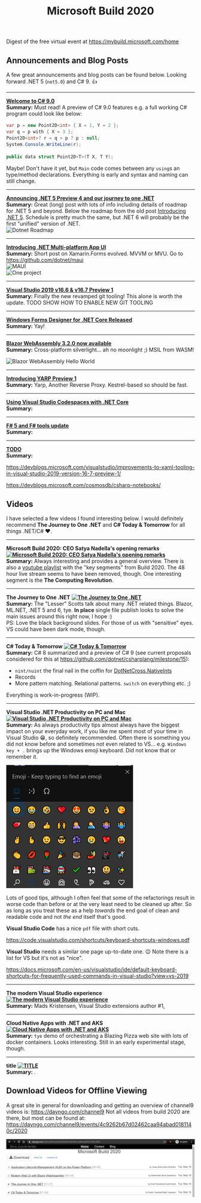 ﻿---
layout: post
title: Microsoft Build 2020
---

Digest of the free virtual event at https://mybuild.microsoft.com/home

## Announcements and Blog Posts
A few great announcements and blog posts can be found below.
Looking forward .NET 5 (`net5.0`) and C# 9. 👍

***
**[Welcome to C# 9.0](https://devblogs.microsoft.com/dotnet/welcome-to-c-9-0/)**\
**Summary:** Must read! A preview of C# 9.0 features e.g. a full 
working C# program could look like below:
```csharp
var p = new Point2D<int> { X = 1, Y = 2 };
var q = p with { X = 3 };
Point2D<int>? r = q > p ? p : null;
System.Console.WriteLine(r);

public data struct Point2D<T>(T X, T Y);
```
Maybe! Don't have it yet, but `Main` code comes between any 
`using`s an type/method declarations. 
Everything is early and syntax and naming can still change.

***
**[Announcing .NET 5 Preview 4 and our journey to one .NET](https://devblogs.microsoft.com/dotnet/announcing-net-5-preview-4-and-our-journey-to-one-net/)**\
**Summary:** Great (long) post with lots of info including details of roadmap for .NET 5 and beyond. Below the roadmap from the old post [Introducing .NET 5](https://devblogs.microsoft.com/dotnet/introducing-net-5/). Schedule is pretty much the same, but .NET 6 will probably be the first "unified" version of .NET.\
![Dotnet Roadmap](https://devblogs.microsoft.com/dotnet/wp-content/uploads/sites/10/2019/05/dotnet_schedule.png)

***

**[Introducing .NET Multi-platform App UI](https://devblogs.microsoft.com/dotnet/introducing-net-multi-platform-app-ui/)**\
**Summary:** Short post on Xamarin.Forms evolved. MVVM or MVU. Go to https://github.com/dotnet/maui \
![MAUI](https://devblogs.microsoft.com/dotnet/wp-content/uploads/sites/10/2020/05/maui-01-overview-1536x864.png) \
![One project](https://devblogs.microsoft.com/dotnet/wp-content/uploads/sites/10/2020/05/maui-02-1536x864.png)

***

**[Visual Studio 2019 v16.6 & v16.7 Preview 1](https://devblogs.microsoft.com/visualstudio/visual-studio-2019-v16-6-and-v16-7-preview-1-ship-today/)**\
**Summary:** Finally the new revamped git tooling! This alone is worth
the update. 
TODO SHOW HOW TO ENABLE NEW GIT TOOLING

***

**[Windows Forms Designer for .NET Core Released](https://devblogs.microsoft.com/dotnet/windows-forms-designer-for-net-core-released/)**\
**Summary:** Yay!

***

**[Blazor WebAssembly 3.2.0 now available](https://devblogs.microsoft.com/aspnet/blazor-webassembly-3-2-0-now-available/)**\
**Summary:** Cross-platform silverlight... ah no moonlight ;) MSIL from WASM!

![Blazor WebAssembly Hello World](https://devblogs.microsoft.com/aspnet/wp-content/uploads/sites/16/2020/05/BlazorApp1-1.png)

***
**[Introducing YARP Preview 1](https://devblogs.microsoft.com/dotnet/introducing-yarp-preview-1/)**\
**Summary:** Yarp, Another Reverse Proxy. Kestrel-based so should be fast.

***
**[Using Visual Studio Codespaces with .NET Core](https://devblogs.microsoft.com/dotnet/using-visual-studio-codespaces-with-net-core/)**\
**Summary:** 

***
**[F# 5 and F# tools update](https://devblogs.microsoft.com/dotnet/f-5-update-for-net-5-preview-4/)**\
**Summary:** 



***
**[TODO]()**\
**Summary:** 

https://devblogs.microsoft.com/visualstudio/improvements-to-xaml-tooling-in-visual-studio-2019-version-16-7-preview-1/

https://devblogs.microsoft.com/cosmosdb/csharp-notebooks/

## Videos
I have selected a few videos I found interesting below. I would 
definitely recommend **The Journey to One .NET** and 
**C# Today & Tomorrow** for all things .NET/C# ❤.

***
**Microsoft Build 2020: CEO Satya Nadella's opening remarks**
**[![Microsoft Build 2020: CEO Satya Nadella's opening remarks](https://img.youtube.com/vi/S_wNRx7f7rU/0.jpg)](https://youtu.be/S_wNRx7f7rU)**\
**Summary:** Always interesting and provides a general overview. There
is also a [youtube playlist](https://www.youtube.com/playlist?list=PLFPUGjQjckXEiPiW868RGBYYHXhBCGLng) 
with the "key segments" from Build 2020. The 48 hour 
live stream seems to have been removed, though. One interesting
segment is the **The Computing Revolution**.

***
**The Journey to One .NET**
**[![The Journey to One .NET](https://mediusprodstatic.studios.ms/video-28844/thumbnail.jpg?sv=2018-03-28&sr=c&sig=eeLVrHGtaa9V9h%2F%2BKiwureWTVoYa8Nc0cs2O9tJ5l6s%3D&se=2025-05-15T12%3A10%3A58Z&sp=r)](https://channel9.msdn.com/Events/Build/2020/BOD106)**\
**Summary:** The "Lesser" Scotts talk about many .NET related 
things. Blazor, ML.NET, .NET 5 and 6, tye. **In place** single file 
publish looks to solve the main issues around this right now, 
I hope :)\
PS: Love the black background slides. For those of us with 
"sensitive" eyes. VS could have been dark mode, though.

***
**C# Today & Tomorrow**
**[![C# Today & Tomorrow](https://mediusprodstatic.studios.ms/video-28908/thumbnail.jpg?sv=2018-03-28&sr=c&sig=BO%2FwlUmCp8H%2BPnbsVOr8Ae5d4fraQ21G%2FBiMG5NRU5w%3D&se=2025-05-18T13%3A58%3A53Z&sp=r)](https://channel9.msdn.com/Events/Build/2020/BOD108)**\
**Summary:** C# 8 summarized and a preview of C# 9 (see
current proposals considered for this at https://github.com/dotnet/csharplang/milestone/15):

* `nint/nuint` the final nail in the coffin for [DotNetCross.NativeInts](https://github.com/DotNetCross/NativeInts)
* Records
* More pattern matching. Relational patterns. `switch` on everything etc. ;)

Everything is work-in-progress (WIP).

***
**Visual Studio .NET Productivity on PC and Mac**
**[![Visual Studio .NET Productivity on PC and Mac](https://mediusprodstatic.studios.ms/asset-db36c2f9-4861-4d59-a01f-a500d36f8e53/Thumbnail000001.jpg?sv=2018-03-28&sr=b&sig=RQl%2FI5puZvebUumz1GSNK4E3D7s81JaNkN7hBwl3OZU%3D&st=2020-05-15T11%3A06%3A09Z&se=2025-05-15T11%3A11%3A09Z&sp=r&rscd=filename%3DThumbnail000001.jpg)](https://channel9.msdn.com/Events/Build/2020/BOD112)**\
**Summary:** As always productivity tips almost always have the
biggest impact on your everyday work, if you like me spent most of
your time in Visual Studio 😁, so definitely recommended.
Often there is something you did not know before and sometimes
not even related to VS... e.g. `Windows key + .` brings up
the Windows emoji keyboard. Did not know that or remember it.

![Windows Emoji Keyboard](images/2020-05-Microsoft-build-2020/windows-emoji-keyboard.png)

Lots of good tips, although I often feel that some of the 
refactorings result in worse code than before or at 
the very least need to be cleaned up after. 
So as long as you treat these as a help *towards* the end goal of
clean and readable code and not *the end* itself that's good.

**Visual Studio Code** has a nice `pdf` file with short cuts.

https://code.visualstudio.com/shortcuts/keyboard-shortcuts-windows.pdf

**Visual Studio** needs a similar one page up-to-date one. 😉 
Note there is a list for VS but it's not as "nice".

https://docs.microsoft.com/en-us/visualstudio/ide/default-keyboard-shortcuts-for-frequently-used-commands-in-visual-studio?view=vs-2019


***
**The modern Visual Studio experience**
**[![The modern Visual Studio experience](https://mediusprodstatic.studios.ms/asset-70f27855-2eff-4d97-b19e-2310b90bd3d5/Thumbnail000001.jpg?sv=2018-03-28&sr=b&sig=c5smDTwthKQ9Q1gVLxo5HSz1GPhf0Q0nLSW%2Bu2UjXss%3D&st=2020-05-15T10%3A48%3A19Z&se=2025-05-15T10%3A53%3A19Z&sp=r&rscd=filename%3DThumbnail000001.jpg)](https://channel9.msdn.com/Events/Build/2020/BOD111)**\
**Summary:** Mads Kristensen, Visual Studio extensions author #1, 


***
**Cloud Native Apps with .NET and AKS**
**[![Cloud Native Apps with .NET and AKS](https://mediusprodstatic.studios.ms/asset-9058b387-5d37-4e1d-b030-2def3b2776cb/Thumbnail000001.jpg?sv=2018-03-28&sr=b&sig=fPGl6cMNCMQ0xnKCiBow%2FmQ8WO%2Bl9QigFGLQvy4Z1Tc%3D&st=2020-05-20T03%3A55%3A21Z&se=2025-05-20T04%3A00%3A21Z&sp=r&rscd=filename%3DThumbnail000001.jpg)](https://channel9.msdn.com/Events/Build/2020/BOD105)**\
**Summary:** `tye` demo of orchestrating a Blazing Pizza web site with
lots of docker containers. Looks interesting. Still in an early 
experimental stage, though.



***
**title**
**[![TITLE](IMAGE.jpg)](videourl)**\
**Summary:** .


## Download Videos for Offline Viewing
A great site in general for downloading and getting an overview of 
channel9 videos is: https://dayngo.com/channel9 Not all videos 
from build 2020 are there, but most can be found at:
https://dayngo.com/channel9/events/4c9262b67d02462caa94abad0181140c/2020

![Download Videos Dayngo](images/2020-05-Microsoft-build-2020/download-videos-dayngo.png)

